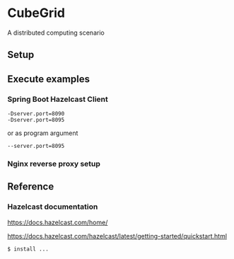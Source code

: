 # CubeGrid
A distributed computing scenario

## Setup

## Execute examples

### Spring Boot Hazelcast Client

```
-Dserver.port=8090
-Dserver.port=8095
```
or as program argument
```
--server.port=8095
```

### Nginx reverse proxy setup

## Reference
### Hazelcast documentation
https://docs.hazelcast.com/home/

https://docs.hazelcast.com/hazelcast/latest/getting-started/quickstart.html




```
$ install ...
```
